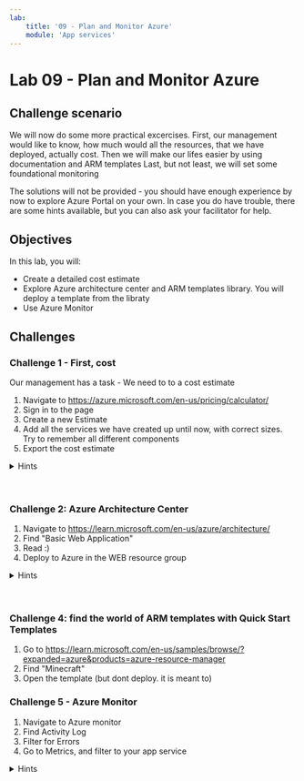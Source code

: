 ```yaml
---
lab:
    title: '09 - Plan and Monitor Azure'
    module: 'App services'
---
```


# Lab 09 - Plan and Monitor Azure

## Challenge scenario

We will now do some more practical excercises. 
First, our management would like to know, how much would all the resources, that we have deployed, actually cost. 
Then we will make our lifes easier by using documentation and ARM templates
Last, but not least, we will set some foundational monitoring


The solutions will not be provided - you should have enough experience by now to explore Azure Portal on your own. In case you do have trouble, there are some hints available, but you can also ask your facilitator for help.

## Objectives

In this lab, you will:

+ Create a detailed cost estimate
+ Explore Azure architecture center and ARM templates library. You will deploy a template from the libraty
+ Use Azure Monitor


## Challenges

### Challenge 1 - First, cost

Our management has a task - We need to to a cost estimate

1. Navigate to https://azure.microsoft.com/en-us/pricing/calculator/
1. Sign in to the page
1. Create a new Estimate
1. Add all the services we have created up until now, with correct sizes. Try to remember all different components
1. Export the cost estimate



<details>
  <summary markdown="span">Hints</summary>

    3 Virtual machines
    4 Disks
    Virtual Networks
    IP Addresses
    App Service (S1)
    SQL Server
    Logic App
    Function app

</details>
<br/><br/>


### Challenge 2: Azure Architecture Center


1. Navigate to https://learn.microsoft.com/en-us/azure/architecture/
1. Find "Basic Web Application"
1. Read :)
1. Deploy to Azure in the WEB resource group


<details>
  <summary markdown="span">Hints</summary>



</details>
<br/><br/>

### Challenge 4: find the world of ARM templates with Quick Start Templates

1. Go to https://learn.microsoft.com/en-us/samples/browse/?expanded=azure&products=azure-resource-manager 
1. Find "Minecraft"
1. Open the template (but dont deploy. it is meant to)


### Challenge 5 - Azure Monitor

1. Navigate to Azure monitor
1. Find Activity Log
1. Filter for Errors
1. Go to Metrics, and filter to your app service



<details>
  <summary markdown="span">Hints</summary>


</details>
<br/><br/>
